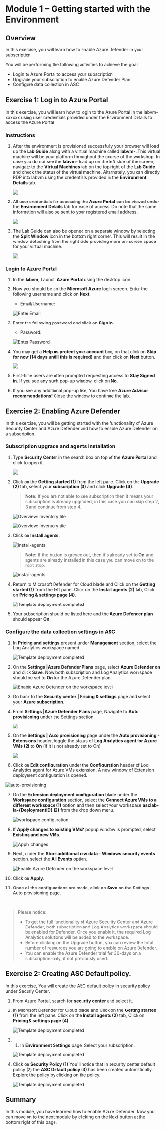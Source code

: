 # Module 1 – Getting started with the Environment

## Overview

In this exercise, you will learn how to enable Azure Defender in your subscription

You will be performing the following activities to achieve the goal.

  - Login to Azure Portal to access your subscription
  - Upgrade your subscription to enable Azure Defender Plan
  - Configure data collection in ASC

## Exercise 1: Log in to Azure Portal

In this exercise, you will learn how to login to the Azure Portal in the labvm-xxxxxx using user credentials provided under the Environment Details to access the Azure Portal

### Instructions 

1. After the environment is provisioned successfully your browser will load up the **Lab Guide** along with a virtual machine called **labvm-<inject key="DeploymentID" enableCopy="false"/>**. This virtual machine will be your platform throughout the course of the workshop. In case you do not see the **labvm-<inject key="DeploymentID" enableCopy="false"/>** load up on the left side of the screen, navigate to the **Virtual Machines** tab on the top right of the **Lab Guide** and check the status of the virtual machine. Alternately, you can directly RDP into labvm using the credentials provided in the **Environment Details** tab.

   ![](../Images/av1.png)

2. All user credentials for accessing the **Azure Portal** can be viewed under the **Environment Details** tab for ease of access. Do note that the same information will also be sent to your registered email address. 

   ![](../Images/av2.png)

3. The Lab Guide can also be opened on a separate window by selecting the **Split Window** icon in the bottom right corner. This will result in the window detaching from the right side providing more on-screen space for your virtual machine.

   ![](../Images/av3.png)

### Login to Azure Portal 

1. In the **labvm**, Launch **Azure Portal** using the desktop icon.  

2. Now you should be on the **Microsoft Azure** login screen. Enter the following username and click on **Next**.  

   * Email/Username: <inject key="AzureAdUserEmail"></inject> 

   ![](../Images/azure-login-enter-email.png "Enter Email") 

3. Enter the following password and click on **Sign in**. 

   * Password: <inject key="AzureAdUserPassword"></inject> 

   ![](../Images/azure-login-enter-password1.png "Enter Password") 

4. You may get a **Help us protect your account** box, on that click on **Skip for now (14 days untill this is required)** and then click on **Next** button.

   ![](../Images/protectaccountlogin.png) 
 
5. First-time users are often prompted requesting access to **Stay Signed in**. If you see any such pop-up window, click on **No**.

6. If you see any additional pop-up like, You have free **Azure Advisor recommendations!** Close the window to continue the lab. 


## Exercise 2: Enabling Azure Defender

In this exercise, you will be getting started with the functionality of Azure Security Center and Azure Defender and how to enable Azure Defender on a subscription.

### Subscription upgrade and agents installation

1. Type **Security Center** in the search box on top of the **Azure Portal** and click to open it.

    ![](https://github.com/Divyasri199/AIW-Security-Immersion/blob/main/Labs/Images/security%20center.png?raw=true)

2. Click on the **Getting started (1)** from the left pane. Click on the **Upgrade (2)** tab, select your **subscription (3)** and click **Upgrade (4)**.

   > **Note:** If you are not able to see subscription then it means your subscription is already upgraded, in this case you can skip step 2, 3 and continue from step 4.

   ![Overview: Inventory tile](../Images/m1e2s2.1.png)

   ![Overview: Inventory tile](../Images/m1e2s2.2.png)

3. Click on **Install agents**. 

   ![install-agents](../Images/installagents.png)
   
   > **Note:** If the button is greyed out, then it's already set to **On** and agents are already installed in this case you can move on to the next step.

   ![install-agents](../Images/installagents1.png)

4. Return to Microsoft Defender for Cloud blade and Click on the **Getting started (1)** from the left pane. Click on the **Install agents (2)** tab, Click on **Pricing & settings page (4)**.

   ![Template deployment completed](../Images/m1e2s3.png)

5. Your subscription should be listed here and the **Azure Defender plan** should appear **On**.

### Configure the data collection settings in ASC

1. In **Pricing and settings** present under **Management** section, select the Log Analytics workspace named **<inject key="log analytics workspace" props="{\&quot;enableCopy\&quot;:true,\&quot;style\&quot;:{\&quot;fontWeight\&quot;:\&quot;bold\&quot;}}" />**

   ![Template deployment completed](../Images/asc-workspace-pricing-settings.gif?raw=true)

2. On the **Settings |Azure Defender Plans** page, select **Azure Defender on** and click **Save**. Now both subscription and Log Analytics workspace should be set to **On** for the Azure Defender plan.

   ![Enable Azure Defender on the workspace level](https://github.com/Divyasri199/AIW-Security-Immersion/blob/main/Labs/Images/enable%20defender.png?raw=true)

3. Go back to the **Security center | Pricing & settings** page and select your **Azure subscription**.

4. From **Settings |Azure Defender Plans** page, Navigate to **Auto provisioning** under the Settings section.

    ![](https://github.com/Divyasri199/AIW-Security-Immersion/blob/main/Labs/Images/auto%20provision.png?raw=true)

5. On the **Settings | Auto provisioning** page under the **Auto provisioning - Extensions** header, toggle the status of **Log Analytics agent for Azure VMs (2)** to **On** (if it is not already set to On)

    ![](https://github.com/Divyasri199/AIW-Security-Immersion/blob/main/Labs/Images/auto%20provision1.png?raw=true)
    
6. Click on **Edit configuration** under the **Configuration** header of Log Analytics agent for Azure VMs extension. A new window of Extension deployment configuration is opened.

  ![auto-provisioning](https://github.com/Divyasri199/AIW-Security-Immersion/blob/main/Labs/Images/edit%20configuration.png?raw=true)
  

7. On the **Extension deployment configuration** blade under the **Workspace configuration** section, select the **Connect Azure VMs to a different workspace (1)** option and then select your workspace **asclab-la-{DeploymentID} (2)** from the drop down menu.

   ![workspace configuration](../Images/connectazurevms.png)

8. If **Apply changes to existing VMs?** popup window is prompted, select **Existing and new VMs**.

   ![Apply changes](../Images/applychanges.png)

9. Next, under the **Store additional raw data - Windows security events** section, select the **All Events** option.

    ![Enable Azure Defender on the workspace level](../Images/allevents.png)

10. Click on **Apply**.

11. Once all the configurations are made, click on **Save** on the Settings | Auto provisioning page.

<br>

> Please notice:
> * To get the full functionality of Azure Security Center and Azure Defender, both subscription and Log Analytics workspace should be enabled for Defender. Once you enable it,  the required Log Analytics solutions will be added to the workspace.
> * Before clicking on the Upgrade button, you can review the total number of resources you are going to enable on Azure Defender.
> * You can enable the Azure Defender trial for 30-days on a subscription-only, if not previously used.

## Exercise 2: Creating ASC Default policy.

In this exercise, You will create the ASC default policy in security policy under  Securiy Center.

1. From Azure Portal, search for **security center** and select it.

1. In Microsoft Defender for Cloud blade and Click on the **Getting started (1)** from the left pane. Click on the **Install agents (2)** tab, Click on **Pricing & settings page (4)**.

   ![Template deployment completed](../Images/m1e2s3.png)
   
1. 1. In **Environment Settings** page, Select your subscription.

   ![Template deployment completed](../Images/m1e2.1s2.png)
   
1. Click on **Security Policy (1)** You'll notice that in security center default policy (2) the **ASC Default policy (3)** has been created automatically. Explore the policy by clicking on the policy.

   ![Template deployment completed](../Images/m1e2.1s3.png)
    
## Summary

  In this module, you have learned how to enable Azure Defender. Now you can move on to the next module by clicking on the Next button at the bottom right of this page.
